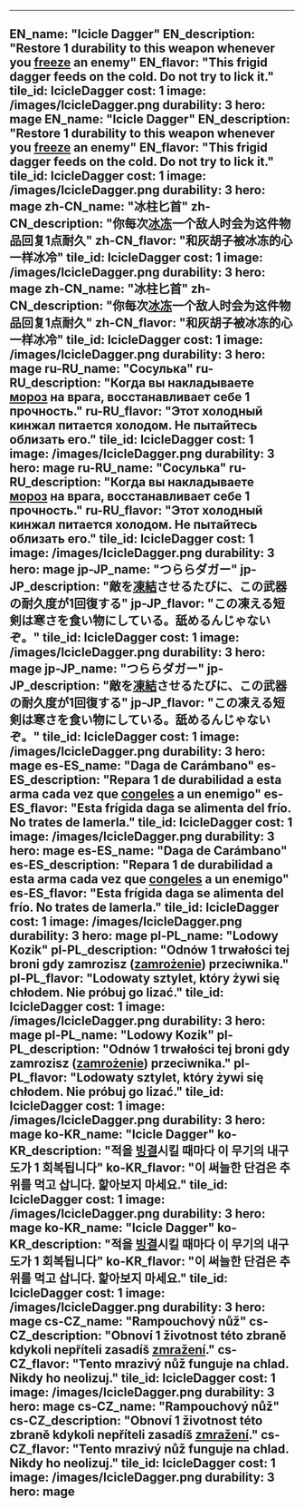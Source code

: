 ---

EN_name: "Icicle Dagger"
EN_description: "Restore 1 durability to this weapon whenever you <u>freeze</u> an enemy"
EN_flavor: "This frigid dagger feeds on the cold. Do not try to lick it."
tile_id: IcicleDagger
cost: 1
image: /images/IcicleDagger.png
durability: 3
hero: mage
EN_name: "Icicle Dagger"
EN_description: "Restore 1 durability to this weapon whenever you <u>freeze</u> an enemy"
EN_flavor: "This frigid dagger feeds on the cold. Do not try to lick it."
tile_id: IcicleDagger
cost: 1
image: /images/IcicleDagger.png
durability: 3
hero: mage
zh-CN_name: "冰柱匕首"
zh-CN_description: "你每次<u>冰冻</u>一个敌人时会为这件物品回复1点耐久"
zh-CN_flavor: "和灰胡子被冰冻的心一样冰冷"
tile_id: IcicleDagger
cost: 1
image: /images/IcicleDagger.png
durability: 3
hero: mage
zh-CN_name: "冰柱匕首"
zh-CN_description: "你每次<u>冰冻</u>一个敌人时会为这件物品回复1点耐久"
zh-CN_flavor: "和灰胡子被冰冻的心一样冰冷"
tile_id: IcicleDagger
cost: 1
image: /images/IcicleDagger.png
durability: 3
hero: mage
ru-RU_name: "Сосулька"
ru-RU_description: "Когда вы накладываете <u>мороз</u> на врага, восстанавливает себе 1 прочность."
ru-RU_flavor: "Этот холодный кинжал питается холодом. Не пытайтесь облизать его."
tile_id: IcicleDagger
cost: 1
image: /images/IcicleDagger.png
durability: 3
hero: mage
ru-RU_name: "Сосулька"
ru-RU_description: "Когда вы накладываете <u>мороз</u> на врага, восстанавливает себе 1 прочность."
ru-RU_flavor: "Этот холодный кинжал питается холодом. Не пытайтесь облизать его."
tile_id: IcicleDagger
cost: 1
image: /images/IcicleDagger.png
durability: 3
hero: mage
jp-JP_name: "つららダガー"
jp-JP_description: "敵を<u>凍結</u>させるたびに、この武器の耐久度が1回復する"
jp-JP_flavor: "この凍える短剣は寒さを食い物にしている。舐めるんじゃないぞ。"
tile_id: IcicleDagger
cost: 1
image: /images/IcicleDagger.png
durability: 3
hero: mage
jp-JP_name: "つららダガー"
jp-JP_description: "敵を<u>凍結</u>させるたびに、この武器の耐久度が1回復する"
jp-JP_flavor: "この凍える短剣は寒さを食い物にしている。舐めるんじゃないぞ。"
tile_id: IcicleDagger
cost: 1
image: /images/IcicleDagger.png
durability: 3
hero: mage
es-ES_name: "Daga de Carámbano"
es-ES_description: "Repara 1 de durabilidad a esta arma cada vez que <u>congeles</u> a un enemigo"
es-ES_flavor: "Esta frígida daga se alimenta del frío. No trates de lamerla."
tile_id: IcicleDagger
cost: 1
image: /images/IcicleDagger.png
durability: 3
hero: mage
es-ES_name: "Daga de Carámbano"
es-ES_description: "Repara 1 de durabilidad a esta arma cada vez que <u>congeles</u> a un enemigo"
es-ES_flavor: "Esta frígida daga se alimenta del frío. No trates de lamerla."
tile_id: IcicleDagger
cost: 1
image: /images/IcicleDagger.png
durability: 3
hero: mage
pl-PL_name: "Lodowy Kozik"
pl-PL_description: "Odnów 1 trwałości tej broni gdy zamrozisz (<u>zamrożenie</u>) przeciwnika."
pl-PL_flavor: "Lodowaty sztylet, który żywi się chłodem. Nie próbuj go lizać."
tile_id: IcicleDagger
cost: 1
image: /images/IcicleDagger.png
durability: 3
hero: mage
pl-PL_name: "Lodowy Kozik"
pl-PL_description: "Odnów 1 trwałości tej broni gdy zamrozisz (<u>zamrożenie</u>) przeciwnika."
pl-PL_flavor: "Lodowaty sztylet, który żywi się chłodem. Nie próbuj go lizać."
tile_id: IcicleDagger
cost: 1
image: /images/IcicleDagger.png
durability: 3
hero: mage
ko-KR_name: "Icicle Dagger"
ko-KR_description: "적을 <u>빙결</u>시킬 때마다 이 무기의 내구도가 1 회복됩니다"
ko-KR_flavor: "이 써늘한 단검은 추위를 먹고 삽니다. 핥아보지 마세요."
tile_id: IcicleDagger
cost: 1
image: /images/IcicleDagger.png
durability: 3
hero: mage
ko-KR_name: "Icicle Dagger"
ko-KR_description: "적을 <u>빙결</u>시킬 때마다 이 무기의 내구도가 1 회복됩니다"
ko-KR_flavor: "이 써늘한 단검은 추위를 먹고 삽니다. 핥아보지 마세요."
tile_id: IcicleDagger
cost: 1
image: /images/IcicleDagger.png
durability: 3
hero: mage
cs-CZ_name: "Rampouchový nůž"
cs-CZ_description: "Obnoví 1 životnost této zbraně kdykoli nepříteli zasadíš <u>zmražení</u>."
cs-CZ_flavor: "Tento mrazivý nůž funguje na chlad. Nikdy ho neolizuj."
tile_id: IcicleDagger
cost: 1
image: /images/IcicleDagger.png
durability: 3
hero: mage
cs-CZ_name: "Rampouchový nůž"
cs-CZ_description: "Obnoví 1 životnost této zbraně kdykoli nepříteli zasadíš <u>zmražení</u>."
cs-CZ_flavor: "Tento mrazivý nůž funguje na chlad. Nikdy ho neolizuj."
tile_id: IcicleDagger
cost: 1
image: /images/IcicleDagger.png
durability: 3
hero: mage
---